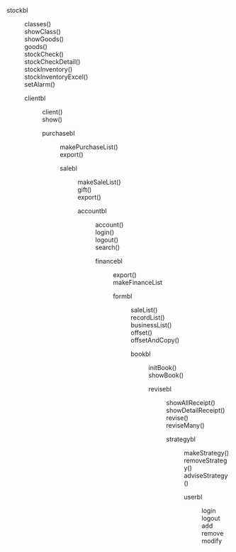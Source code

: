 stockbl
<menu>
classes()<br>
showClass()<br>
showGoods()<br>
goods()<br>
stockCheck()<br>
stockCheckDetail()<br>
stockInventory()<br>
stockInventoryExcel()<br>
setAlarm()<br>


clientbl
<menu>
client()<br>
show()<br>


purchasebl
<menu>
makePurchaseList()<br>
export()<br>

salebl
<menu>
makeSaleList()<br>
gift()<br>
export()<br>

accountbl
<menu>
account()<br>
login()<br>
logout()<br>
search()<br>

financebl
<menu>
export()<br>
makeFinanceList<br>

formbl
<menu>
saleList()<br>
recordList()<br>
businessList()<br>
offset()<br>
offsetAndCopy()<br>

bookbl
<menu>
initBook()<br>
showBook()<br>

revisebl
<menu>
showAllReceipt()<br>
showDetailReceipt()<br>
revise()<br>
reviseMany()<br>

strategybl
<menu>
makeStrategy()<br>
removeStrategy()<br>
adviseStrategy()<br>

userbl
<menu>
login<br>
logout<br>
add<br>
remove<br>
modify<br>
